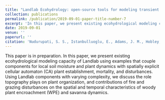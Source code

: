 ```yaml
---
title: "Landlab Ecohydrology: open-source tools for modeling transient ecosystems (In Prep)."
collection: publications
permalink: /publication/2019-09-01-paper-title-number-7
excerpt: 'In this paper, we present existing ecohydrological modeling capacity of Landlab using examples that couple components for local soil moisture and plant dynamics with spatially explicit cellular automaton (CA) plant establishment, mortality, and disturbances. Using Landlab components with varying complexity, we discuss the role topography plays on plant organization, and contributions of fire and grazing disturbances on the spatial and temporal characteristics of woody plant encroachment (WPE) and savanna dynamics.'
date: 2019-09-01
venue: ''
paperurl: ''
citation: 'Nudurupati, S. S., Istanbulluoglu, E., Adams, J. M., Hobley, D. E., Barnhart, K. R., Hutton, E. W., Gasparini, N. M., & Tucker, G. E. (In Prep). Landlab Ecohydrology: a set of open-source components and models to study the effects of climate and disturbance patterns on arid and semiarid ecosystems.'
---
```

This paper is in preparation. In this paper, we present existing ecohydrological modeling capacity of Landlab using examples that couple components for local soil moisture and plant dynamics with spatially explicit cellular automaton (CA) plant establishment, mortality, and disturbances. Using Landlab components with varying complexity, we discuss the role topography plays on plant organization, and contributions of fire and grazing disturbances on the spatial and temporal characteristics of woody plant encroachment (WPE) and savanna dynamics.
